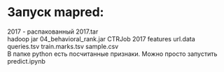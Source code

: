 # Запуск mapred:
2017 - распакованный 2017.tar  
hadoop jar 04_behavioral_rank.jar CTRJob 2017 features url.data queries.tsv train.marks.tsv sample.csv  
В папке python есть посчитанные признаки. Можно просто запустить predict.ipynb  
